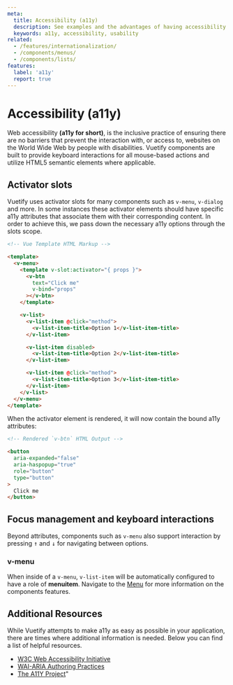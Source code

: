 ```yaml
---
meta:
  title: Accessibility (a11y)
  description: See examples and the advantages of having accessibility (a11y) support in Vuetify components.
  keywords: a11y, accessibility, usability
related:
  - /features/internationalization/
  - /components/menus/
  - /components/lists/
features:
  label: 'a11y'
  report: true
---
```


# Accessibility (a11y)

Web accessibility **(a11y for short)**, is the inclusive practice of ensuring there are no barriers that prevent the interaction with, or access to, websites on the World Wide Web by people with disabilities. Vuetify components are built to provide keyboard interactions for all mouse-based actions and utilize HTML5 semantic elements where applicable.

<PageFeatures />

<PromotedEntry />

## Activator slots

Vuetify uses activator slots for many components such as `v-menu`, `v-dialog` and more. In some instances these activator elements should have specific a11y attributes that associate them with their corresponding content. In order to achieve this, we pass down the necessary a11y options through the slots scope.

```html
<!-- Vue Template HTML Markup -->

<template>
  <v-menu>
    <template v-slot:activator="{ props }">
      <v-btn
        text="Click me"
        v-bind="props"
      ></v-btn>
    </template>

    <v-list>
      <v-list-item @click="method">
        <v-list-item-title>Option 1</v-list-item-title>
      </v-list-item>

      <v-list-item disabled>
        <v-list-item-title>Option 2</v-list-item-title>
      </v-list-item>

      <v-list-item @click="method">
        <v-list-item-title>Option 3</v-list-item-title>
      </v-list-item>
    </v-list>
  </v-menu>
</template>
```

When the activator element is rendered, it will now contain the bound a11y attributes:

```html
<!-- Rendered `v-btn` HTML Output -->

<button
  aria-expanded="false"
  aria-haspopup="true"
  role="button"
  type="button"
>
  Click me
</button>
```

## Focus management and keyboard interactions

Beyond attributes, components such as `v-menu` also support interaction by pressing <kbd>↑</kbd> and <kbd>↓</kbd> for navigating between options.

### v-menu

When inside of a `v-menu`, `v-list-item` will be automatically configured to have a role of **menuitem**. Navigate to the [Menu](/components/menus) for more information on the components features.

<ExamplesExample file="accessibility/menu" inline />

## Additional Resources

While Vuetify attempts to make a11y as easy as possible in your application, there are times where additional information is needed. Below you can find a list of helpful resources.

- [W3C Web Accessibility Initiative](https://www.w3.org/WAI/)
- [WAI-ARIA Authoring Practices](https://www.w3.org/WAI/ARIA/apg/)
- [The A11Y Project](https://a11yproject.com/)"
